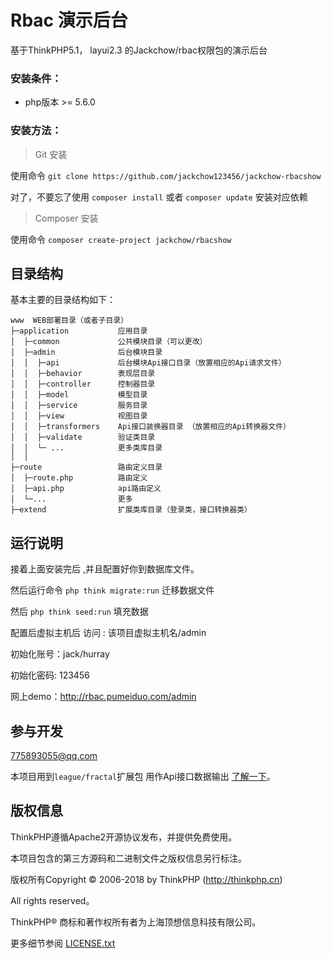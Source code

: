 Rbac 演示后台
===============

基于ThinkPHP5.1， layui2.3 的Jackchow/rbac权限包的演示后台

### 安装条件：

 + php版本 >= 5.6.0


### 安装方法：

> Git 安装

使用命令 `git clone https://github.com/jackchow123456/jackchow-rbacshow` 

对了，不要忘了使用 `composer install` 或者 `composer update` 安装对应依赖

> Composer 安装

使用命令 `composer create-project jackchow/rbacshow`


## 目录结构

基本主要的目录结构如下：

~~~
www  WEB部署目录（或者子目录）
├─application           应用目录
│  ├─common             公共模块目录（可以更改）
│  ├─admin              后台模块目录
│  │  ├─api             后台模块Api接口目录（放置相应的Api请求文件）
│  │  ├─behavior        表现层目录
│  │  ├─controller      控制器目录
│  │  ├─model           模型目录
│  │  ├─service         服务目录
│  │  ├─view            视图目录
│  │  ├─transformers    Api接口装换器目录 （放置相应的Api转换器文件）
│  │  ├─validate        验证类目录
│  │  └─ ...            更多类库目录
│  │
├─route                 路由定义目录
│  ├─route.php          路由定义
│  ├─api.php            api路由定义
│  └─...                更多
├─extend                扩展类库目录（登录类，接口转换器类）
~~~

## 运行说明

接着上面安装完后 ,并且配置好你到数据库文件。

然后运行命令 `php think migrate:run` 迁移数据文件

然后 `php think seed:run` 填充数据

配置后虚拟主机后 访问 : 该项目虚拟主机名/admin

初始化账号：jack/hurray

初始化密码: 123456

网上demo：http://rbac.pumeiduo.com/admin

## 参与开发
775893055@qq.com

本项目用到`league/fractal`扩展包 用作Api接口数据输出 [了解一下](http://fractal.thephpleague.com/)。

## 版权信息

ThinkPHP遵循Apache2开源协议发布，并提供免费使用。

本项目包含的第三方源码和二进制文件之版权信息另行标注。

版权所有Copyright © 2006-2018 by ThinkPHP (http://thinkphp.cn)

All rights reserved。

ThinkPHP® 商标和著作权所有者为上海顶想信息科技有限公司。

更多细节参阅 [LICENSE.txt](LICENSE.txt)
